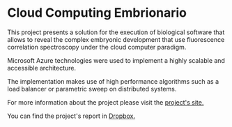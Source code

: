 Cloud Computing Embrionario
===================

This project presents a solution for the execution of biological software that allows to reveal the complex embryonic development that use fluorescence correlation spectroscopy under the cloud computer paradigm.

Microsoft Azure technologies were used to implement a highly scalable and accessible architecture.

The implementation makes use of high performance algorithms such as a load balancer or parametric sweep on distributed systems.

For more information about the project please visit the [project's site.](http://www.fing.edu.uy/inco/grupos/cecal/hpc/CCED/index.php?n=Main.HomePage) 

You can find the project's report in  <i class="icon-provider-dropbox"></i> [Dropbox.](https://www.dropbox.com/s/i7rf9hj2oo4a3mp/Proyecto%20Cloud%20Informe%20Final.pdf?dl=0) 
